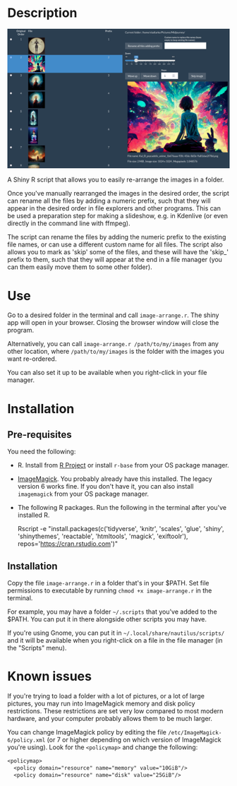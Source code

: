# Description

![Image Arrange](screenshot.png)

A Shiny R script that allows you to easily re-arrange the images in a folder. 

Once you've manually rearranged the images in the desired order, the script can rename all the files by adding a numeric prefix, such that they will appear in the desired order in file explorers and other programs. This can be used a preparation step for making a slideshow, e.g. in Kdenlive (or even directly in the command line with ffmpeg).

The script can rename the files by adding the numeric prefix to the existing file names, or can use a different custom name for all files. The script also allows you to mark as 'skip' some of the files, and these will have the 'skip_' prefix to them, such that they will appear at the end in a file manager (you can them easily move them to some other folder).

# Use

Go to a desired folder in the terminal and call `image-arrange.r`. The shiny app will open in your browser. Closing the browser window will close the program.

Alternatively, you can call `image-arrange.r /path/to/my/images` from any other location, where `/path/to/my/images` is the folder with the images you want re-ordered.

You can also set it up to be available when you right-click in your file manager.

# Installation

## Pre-requisites

You need the following:

- R. Install from [R Project](https://cloud.r-project.org/) or install `r-base` from your OS package manager.
- [ImageMagick](https://imagemagick.org/script/download.php). You probably already have this installed. The legacy version 6 works fine. If you don't have it, you can also install `imagemagick` from your OS package manager.
- The following R packages. Run the following in the terminal after you've installed R.

     Rscript -e "install.packages(c('tidyverse', 'knitr', 'scales', 'glue', 'shiny', 'shinythemes', 'reactable', 'htmltools', 'magick', 'exiftoolr'), repos='https://cran.rstudio.com')"

## Installation

Copy the file `image-arrange.r` in a folder that's in your $PATH. Set file permissions to executable by running `chmod +x image-arrange.r` in the terminal.

For example, you may have a folder `~/.scripts` that you've added to the $PATH. You can put it in there alongside other scripts you may have.

If you're using Gnome, you can put it in `~/.local/share/nautilus/scripts/` and it will be available when you right-click on a file in the file manager (in the "Scripts" menu).

# Known issues

If you're trying to load a folder with a lot of pictures, or a lot of large pictures, you may run into ImageMagick memory and disk policy restrictions. These restrictions are set very low compared to most modern hardware, and your computer probably allows them to be much larger.

You can change ImageMagick policy by editing the file `/etc/ImageMagick-6/policy.xml` (or 7 or higher depending on which version of ImageMagick you're using). Look for the `<policymap>` and change the following:

    <policymap>
      <policy domain="resource" name="memory" value="10GiB"/>
      <policy domain="resource" name="disk" value="25GiB"/>
